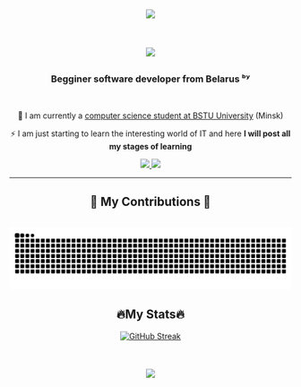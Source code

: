 <h1 align="center">
    <img src="https://readme-typing-svg.herokuapp.com/?font=Righteous&size=35&center=true&vCenter=true&width=500&height=70&duration=4000&lines=I'm+semsotsemm!;" />
    <br>
    <img src="https://komarev.com/ghpvc/?username=m0loko&style=flat-square&color=blue&widht=40px" alt=""/>
    <div id="header" align="center">
        <img src="https://i.giphy.com/media/v1.Y2lkPTc5MGI3NjExY2RrdGMzNnR5eWQxcmltbzFyOG03ZW5iZGsxMXV2Z2kxOHJ6cWNucCZlcD12MV9pbnRlcm5hbF9naWZfYnlfaWQmY3Q9cw/3kPDmoWdBpQPNhCnUG/giphy.gif" width="250"/>
    </div>
</h1>

<h3 align="center">Begginer software developer from Belarus ᵇʸ</h3>
<br/>

<div align="center">
 
 🔭 I am currently a <a href="https://it.belstu.by/" >computer science student at BSTU University</a> (Minsk)
 
 ⚡ I am just starting to learn the interesting world of IT and here **I will post all my stages of learning**
 </div>
 <div align="center"> 
  <a href="mailto:gittigwork@gmail.com">
    <img src="https://img.shields.io/badge/Gmail-D14836?style=for-the-badge&logo=gmail&logoColor=white"/>
  </a>
  <a href="https://t.me/do6edah"">
    <img src="https://img.shields.io/badge/Telegram-2CA5E0?style=for-the-badge&logo=telegram&logoColor=white"/>
  </a>
</div>
 <hr/>
 <div align="center">
  <h2>🐍 My Contributions 🐍</h2>
  <br>
  <img alt="snake eating my contributions" src="https://raw.githubusercontent.com/m0loko/m0loko/output/github-contribution-grid-snake.svg" />
  <br/>
</div> 
<h2 align="center">🔥My Stats🔥</h2>
<div align="center">
<a href="https://git.io/streak-stats"><img src="https://github-readme-streak-stats.herokuapp.com?user=m0loko&theme=dracula" alt="GitHub Streak" /></a>
</div>
</h1>
<h1 align="center">
    <img src="https://readme-typing-svg.herokuapp.com/?font=Righteous&size=35&center=true&vCenter=true&width=500&height=70&duration=4000&lines=Good+luck+everyone!;" />
</h1>




    
    
